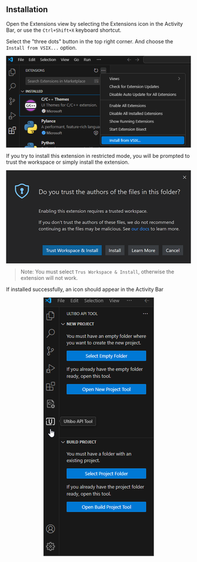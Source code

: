 
## Installation

Open the Extensions view by selecting the Extensions icon in the Activity Bar, or use the `Ctrl+Shift+X` keyboard shortcut.

Select the "three dots" button in the top right corner. And choose the `Install from VSIX...` option.

<p align="center">
    <img align="center" src="img/Install-from-VSIX.png" width="auto" alt="Install from VSIX">
</p>

If you try to install this extension in restricted mode, you will be prompted to trust the workspace or simply install the extension.

<p align="center">
    <img align="center" src="img/workspace-trust-install-extension.png" width="auto" alt="Install Trust">
</p>

> Note: You must select `Trus Workspace & Install`, otherwise the extension will not work.

If installed successfully, an icon should appear in the Activity Bar

<p align="center">
    <img align="center" src="img/FinishInstall.png" width="auto" alt="FinishInstall">
</p>